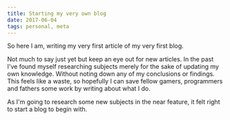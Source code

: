 ```yaml
---
title: Starting my very own blog
date: 2017-06-04
tags: personal, meta
---
```


So here I am, writing my very first article of my very first blog.

Not much to say just yet but keep an eye out for new articles. In the past I've found myself researching subjects merely for the sake of updating my own knowledge. Without noting down any of my conclusions or findings. This feels like a waste, so hopefully I can save fellow gamers, programmers and fathers some work by writing about what I do.

As I'm going to research some new subjects in the near feature, it felt right to start a blog to begin with.
